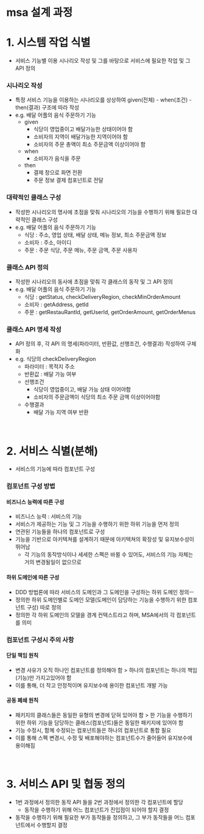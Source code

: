 # msa 설계 과정
# 1. 시스템 작업 식별
* 서비스 기능별 이용 시나리오 작성 및 그를 바탕으로 서비스에 필요한 작업 및 그 API 정의

### 시나리오 작성
* 특정 서비스 기능을 이용하는 시나리오를 상상하여 given(전체) - when(조건) - then(결과) 구조에 따라 작성
* e.g. 배달 어플의 음식 주문하기 기능
	* given
		* 식당이 영업중이고 배달가능한 상태이어야 함
		* 소비자의 지역이 배달가능한 지역이어야 함
		* 소비자의 주문 총액이 최소 주문금액 이상이어야 함
	* when
		* 소비자가 음식을 주문
	* then
		* 결제 창으로 화면 전환
		* 주문 정보 결제 컴포넌트로 전달

### 대략적인 클래스 구성
* 작성한 시나리오의 명사에 초점을 맞춰 시나리오의 기능을 수행하기 위해 필요한 대략적인 클래스 구성
* e.g. 배달 어플의 음식 주문하기 기능
	* 식당 : 주소, 영업 상태, 배달 상태, 메뉴 정보, 최소 주문금액 정보 
	* 소비자 : 주소, 아이디
	* 주문 : 주문 식당, 주문 메뉴, 주문 금액, 주문 사용자 

### 클래스 API 정의
* 작성한 시나리오의 동사에 초점을 맞춰 각 클래스의 동작 및 그 API 정의
* e.g. 배달 어플의 음식 주문하기 기능
	* 식당 : getStatus, checkDeliveryRegion, checkMinOrderAmount
	* 소비자 : getAddress, getId
	* 주문 : getRestauRantId, getUserId, getOrderAmount, getOrderMenus
	
### 클래스 API 명세 작성
* API 정의 후, 각 API 의 명세(파라미터, 반환값, 선행조건, 수행결과) 작성하여 구체화
* e.g. 식당의 checkDeliveryRegion
	* 파라미터 : 목적지 주소
	* 반환값 : 배달 가능 여부
	* 선행조건
		* 식당이 영업중이고, 배달 가능 상태 이어야함
		* 소비자의 주문금액이 식당의 최소 주문 금액 이상이어야함
	* 수행결과
		* 배달 가능 지역 여부 반환

<br>

# 2. 서비스 식별(분해)
* 서비스의 기능에 따라 컴포넌트 구성

### 컴포넌트 구성 방법
#### 비즈니스 능력에 따른 구성
* 비즈니스 능력 : 서비스의 기능
* 서비스가 제공하는 기능 및 그 기능을 수행하기 위한 하위 기능을 먼저 정의
* 연관된 기능들을 하나의 컴포넌트로 구성
* 기능을 기반으로 아키텍쳐를 설계하기 때문에 아키텍쳐의 확장성 및 유지보수성이 뛰어남
	* 각 기능의 동작방식이나 세세한 스펙은 바뀔 수 있어도, 서비스의 기능 자체는 거의 변경될일이 없으므로
  
#### 하위 도메인에 따른 구성
* DDD 방법론에 따라 서비스의 도메인과 그 도메인을 구성하는 하위 도메인 정의ㅡ
* 정의한 하위 도메인별로 도메인 모델(도메인이 담당하는 기능을 수행하기 위한 컴포넌트 구성) 따로 정의
* 정의한 각 하위 도메인의 모델을 경계 컨텍스트라고 하며, MSA에서의 각 컴포넌트를 의미
 
### 컴포넌트 구성시 주의 사항
#### 단일 책임 원칙
* 변경 사유가 오직 하나인 컴포넌트를 정의해야 함 > 하나의 컴포넌트는 하나의 책임(기능)만 가지고있어야 함
* 이를 통해, 더 작고 안정적이며 유지보수에 용이한 컴포넌트 개발 가능

#### 공동 폐쇄 원칙
* 패키지의 클래스들은 동일한 유형의 변경에 닫혀 있어야 함 > 한 기능을 수행하기 위한 하위 기능을 담당하는 클래스(컴포넌트)들은 동일한 패키지에 있어야 함
* 기능 수정시, 함께 수정되는 컴포넌트들은 하나의 컴포넌트로 통합 필요
* 이를 통해 스펙 변경시, 수정 및 배포해야하는 컴포넌트수가 줄어들어 유지보수에 용이해짐

<br>

# 3. 서비스 API 및 협동 정의
* 1번 과정에서 정의한 동작 API 들을 2번 과정에서 정의한 각 컴포넌트에 할당
	* 동작을 수행하기 위해 어느 컴포넌트가 진입점이 되어야 할지 결정
* 동작을 수행하기 위해 필요한 부가 동작들을 정의하고, 그 부가 동작들을 어느 컴포넌트에서 수행할지 결정